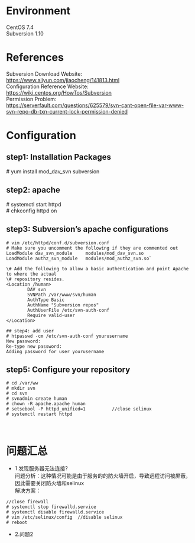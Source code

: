 #	Environment  
CentOS 7.4  
Subversion 1.10  
#	References  
Subversion Download Website:   
https://www.aliyun.com/jiaocheng/141813.html  
Configuration Reference Website:   
https://wiki.centos.org/HowTos/Subversion  
Permission Problem:  
https://serverfault.com/questions/625579/svn-cant-open-file-var-www-svn-repo-db-txn-current-lock-permission-denied  

# Configuration  
## step1: Installation Packages  
\# yum install mod_dav_svn subversion  

## step2: apache  
\# systemctl start httpd  
\# chkconfig httpd on

## step3: Subversion’s apache configurations
```
# vim /etc/httpd/conf.d/subversion.conf
# Make sure you uncomment the following if they are commented out    
LoadModule dav_svn_module     modules/mod_dav_svn.so
LoadModule authz_svn_module   modules/mod_authz_svn.so`

\# Add the following to allow a basic authentication and point Apache to where the actual
\# repository resides.  
<Location /human>  
        DAV svn  
        SVNPath /var/www/svn/human  
        AuthType Basic  
        AuthName "Subversion repos"  
        AuthUserFile /etc/svn-auth-conf  
        Require valid-user    
</Location>

## step4: add user
# htpasswd -cm /etc/svn-auth-conf yourusername
New password:
Re-type new password:
Adding password for user yourusername
```

## step5: Configure your repository  
```
# cd /var/ww
# mkdir svn
# cd svn
# svnadmin create human
# chown -R apache.apache human
# setsebool -P httpd_unified=1			//close selinux
# systemctl restart httpd
```
 
# 问题汇总
* 1	发现服务器无法连接?  
问题分析：这种情况可能是由于服务的的防火墙开启，导致远程访问被屏蔽，因此需要关闭防火墙和selinux  
解决方案：  
```
//close firewall
# systemctl stop firewalld.service  
# systemctl disable firewalld.service  
# vim /etc/selinux/config  //disable selinux  
# reboot
```

* 2.问题2  
 




